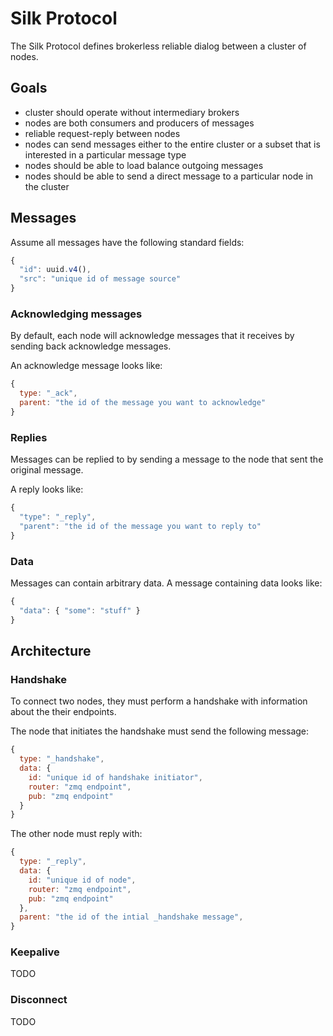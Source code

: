 # Silk Protocol

The Silk Protocol defines brokerless reliable dialog between a cluster of nodes.

## Goals

- cluster should operate without intermediary brokers
- nodes are both consumers and producers of messages
- reliable request-reply between nodes
- nodes can send messages either to the entire cluster or a subset that is interested in a particular message type
- nodes should be able to load balance outgoing messages
- nodes should be able to send a direct message to a particular node in the cluster

## Messages

Assume all messages have the following standard fields:

```js
{
  "id": uuid.v4(),
  "src": "unique id of message source"
}
```

### Acknowledging messages

By default, each node will acknowledge messages that it receives by sending back acknowledge messages.

An acknowledge message looks like:

```js
{
  type: "_ack",
  parent: "the id of the message you want to acknowledge"
}
```

### Replies

Messages can be replied to by sending a message to the node that sent the original message.

A reply looks like:

```js
{
  "type": "_reply",
  "parent": "the id of the message you want to reply to"
}
```

### Data

Messages can contain arbitrary data. A message containing data looks like:

```js
{
  "data": { "some": "stuff" }
}
```

## Architecture

### Handshake

To connect two nodes, they must perform a handshake with information about the their endpoints.

The node that initiates the handshake must send the following message:

```js
{
  type: "_handshake",
  data: {
    id: "unique id of handshake initiator",
    router: "zmq endpoint",
    pub: "zmq endpoint"
  }
}
```

The other node must reply with:

```js
{
  type: "_reply",
  data: {
    id: "unique id of node",
    router: "zmq endpoint",
    pub: "zmq endpoint"
  },
  parent: "the id of the intial _handshake message",
}
```

### Keepalive

TODO

### Disconnect

TODO